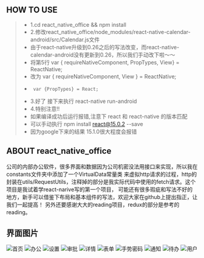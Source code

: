 ## HOW TO USE
>* 1.cd react_native_office && npm install
>* 2.修改react_native_office/node_modules/react-native-calendar-android/src/Calendar.js文件
>*  由于react-native升级到0.26之后的写法改变，而react-native-calendar-android没有更新到0.26，所以我们手动改下啦～～
>*  将第5行 var { requireNativeComponent, PropTypes, View} = ReactNative;
>*  改为 var { requireNativeComponent, View } = ReactNative;
>*      var {PropTypes} = React;
>* 3.好了 接下来执行 react-native run-android
>* 4.特别注意!!
>*   如果编译成功后运行报错,注意下 react 和 react-native 的版本匹配
>*  可以手动执行 npm install react@15.0.2 --save
>*  因为google下来的结果 15.1.0很大程度会报错

## ABOUT react_native_office
公司的内部办公软件，很多界面和数据因为公司机密没法用接口来实现，所以我在constants文件夹中添加了一个VirtualData常量类
来虚拟http请求的过程，http的封装在utils/RequestUtils，注释掉的部分是我实际代码中使用的fetch请求。这个项目是我试着学react-narive写的第一个项目，
可能还有很多瑕疵和写法不好的地方，新手可以借鉴下布局和基本组件的写法，欢迎大家在github上提出指正，让我们一起提高！
另外还要感谢大大的reading项目，redux的部分是参考的reading。

## 界面图片
![首页](https://github.com/talentjiang/react_native_office/blob/master/screenshot/Screenshot_index.png)
![办公](https://github.com/talentjiang/react_native_office/blob/master/screenshot/Screenshot_office.png)
![设置](https://github.com/talentjiang/react_native_office/blob/master/screenshot/Screenshot_setting.png)
![审批](https://github.com/talentjiang/react_native_office/blob/master/screenshot/Screenshot_approve.png)
![详情](https://github.com/talentjiang/react_native_office/blob/master/screenshot/Screenshot_detail.png)
![表单](https://github.com/talentjiang/react_native_office/blob/master/screenshot/Screenshot_form.png)
![手势密码](https://github.com/talentjiang/react_native_office/blob/master/screenshot/Screenshot_gesture.png)
![通知](https://github.com/talentjiang/react_native_office/blob/master/screenshot/Screenshot_notice.png)
![待办](https://github.com/talentjiang/react_native_office/blob/master/screenshot/Screenshot_todo.png)
![用户](https://github.com/talentjiang/react_native_office/blob/master/screenshot/Screenshot_userinfo.png)
